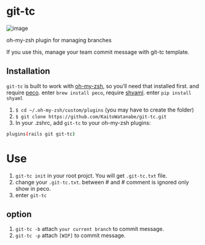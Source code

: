 # git-tc

![image](https://github.com/KaitoWatanabe/git-tc/blob/master/git-tc.gif)

oh-my-zsh plugin for managing branches

If you use this, manage your team commit message with git-tc template. 


## Installation

`git-tc` is built to work with [oh-my-zsh](https://github.com/robbyrussell/oh-my-zsh/), so you’ll need that installed first.
and require [peco](https://github.com/peco/peco). enter `brew install peco`, require [shyaml](https://github.com/0k/shyaml). enter `pip install shyaml`

1. `$ cd ~/.oh-my-zsh/custom/plugins` (you may have to create the folder)
2. `$ git clone https://github.com/KaitoWatanabe/git-tc.git`
3. In your .zshrc, add `git-tc` to your oh-my-zsh plugins:
   
  ```bash 
  plugins(rails git git-tc)
  ```

  # Use
  1. `git-tc init` in your root projct. You will get `.git-tc.txt` file.
  2. change your `.git-tc.txt`. between # and # comment is ignored only show in peco.
  3. enter `git-tc`

  ## option
  1. `git-tc -b` attach `your current branch` to commit message.
  2. `git-tc -p` attach `[WIP]` to commit message.

